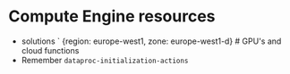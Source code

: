 # Compute Engine resources

- solutions ` {region: europe-west1, zone: europe-west1-d} # GPU's and cloud functions
- Remember `dataproc-initialization-actions`
